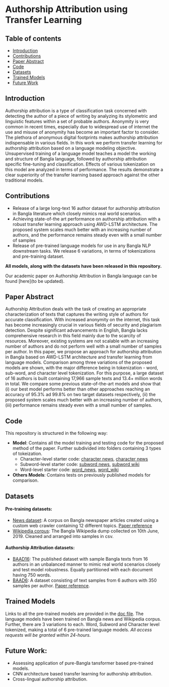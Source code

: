 # Authorship Attribution using Transfer Learning

## Table of contents
- [Introduction](#Introduction)
- [Contributions](#Contributions)
- [Paper Abstract](#Paper-Abstract)
- [Code](#code)
- [Datasets](#Datasets)
- [Trained Models](#Trained-Models)
- [Future Work](#Future-Work)

## Introduction

Authorship attribution is a type of classification task concerned with detecting the author of a piece of writing by analyzing its stylometric and linguistic features within a set of probable authors. Anonymity is very common in recent times, especially due to widespread use of internet the use and misuse of anonymity has become an important factor to consider. The plethora of anonymous digital footprints makes authorship attribution indispensable in various fields.
In this work we perform transfer learning for authorship attribution based on a language modeling objective. Unsupervised training of a language model teaches a model the working and structure of Bangla language, followed by authorship attribution specific fine-tuning and classification. Effects of various tokenization on this model are analyzed in terms of performance. The results demonstrate a clear superiority of the transfer learning based approach against the other traditional models.

## Contributions
- Release of a large long-text 16 author dataset for authorship attribution in Bangla literature which closely mimics real world scenarios.
- Achieving state-of-the art performance on authorship attribution with a robust transfer learning approach using AWD-LSTM architecture. The proposed system scales much better with an increasing number of authors, and the performance remains steady even with a small number of samples
- Release of pre-trained language models for use in any Bangla NLP downstream tasks. We release 6 variations, in terms of tokenizations and pre-training dataset.

**All models, along with the datasets have been released in this repository.**

Our academic paper on Authorship Attribution in Bangla language can be found [here](to be updated).

## Paper Abstract
Authorship Attribution deals with the task of creating an appropriate characterization of texts that captures the writing style of authors for accurate classification. With increased anonymity on the internet, this task has become increasingly crucial in various fields of security and plagiarism detection. Despite significant advancements in English, Bangla lacks comprehensive research in this field mainly due to the scarcity of resources. Moreover, existing systems are not scalable with an increasing number of authors and do not perform well with a small number of samples per author. In this paper, we propose an approach for authorship attribution in Bangla based on AWD-LSTM architecture and transfer learning from language models. Comparison among three variations of the proposed models are shown, with the major difference being in tokenization - word, sub-word, and character level tokenization. For this purpose, a large dataset of 16 authors is built containing 17,966 sample texts and 13.4+ million words in total. We compare some previous state-of-the-art models and show that (i) our best model performs better than other approaches reaching an accuracy of 95.3\% ad 99.8\% on two target datasets respectively, (ii) the proposed system scales much better with an increasing number of authors, (iii) performance remains steady even with a small number of samples.

## Code
This repository is structured in the following way:
- **Model**: Contains all the model training and testing code for the proposed method of the paper. Further subdivided into folders containing 3 types of tokeization.
    - Character-level starter code: [character news](https://github.com/tanny411/Authorship-Attribution-using-Transfer-Learning/blob/master/Model/Character-level/character%20news.ipynb), [character news](https://github.com/tanny411/Authorship-Attribution-using-Transfer-Learning/blob/master/Model/Character-level/character%20wiki.ipynb) 
    - Subword-level starter code: [subword news](https://github.com/tanny411/Authorship-Attribution-using-Transfer-Learning/blob/master/Model/Subword-level/subword%20news.ipynb), [subword wiki](https://github.com/tanny411/Authorship-Attribution-using-Transfer-Learning/blob/master/Model/Subword-level/subword%20wiki.ipynb)
    - Word-level starter code: [word_news](https://github.com/tanny411/Authorship-Attribution-using-Transfer-Learning/blob/master/Model/Word-level/word_news.ipynb), [word_wiki](https://github.com/tanny411/Authorship-Attribution-using-Transfer-Learning/blob/master/Model/Word-level/word_wiki.ipynb)
- **Others Models**: Contains tests on previously published models for comparison.

## Datasets
#### Pre-training datasets:
- [News dataset](https://data.mendeley.com/datasets/xp92jxr8wn/1?fbclid=IwAR09nbvU3G4tNoI6zuLoL3FMhvggdE6RuLFOyKMHubrHd7PivLGJeCTch9k): A corpus on Bangla newspaper articles created using a custom web crawler containing 12 different topics. [Paper reference](https://link.springer.com/chapter/10.1007/978-981-15-3607-6_31)
- [Wikipedia corpus](https://data.mendeley.com/datasets/3ph3n78fp7/1?fbclid=IwAR2qOFI27mVQoEMdJBUinL0k_zCjzEMpnFk74cKANhil7oKGSgbT_6E8keI): The Bangla Wikipedia dump collected on 10th June, 2019. Cleaned and arranged into samples in csv.

#### Authorship Attribution datasets:
- [BAAD16](https://data.mendeley.com/datasets/6d9jrkgtvv/4): The published dataset with sample Bangla texts from 16 authors in an unbalanced manner to mimic real world scenarios closely and test model robustness. Equally partitioned with each document having 750 words.
- [BAAD6](https://data.mendeley.com/datasets/w9wkd7g43f/5): A dataset consisting of text samples from 6 authors with 350 samples per author. [Paper reference](https://ieeexplore.ieee.org/document/8631977).

## Trained Models
Links to all the pre-trained models are provided in the [doc file](https://docs.google.com/document/d/1S3pVPXNVy_F5wP_TLKSQuideKx8EesjbBT5XHlItJM0/edit?usp=sharing). The language models have been trained on Bangla news and Wikipedia corpus. Further, there are 3 variations to each. Word, Subword and Character level tokenized, making a total of 6 pre-trained language models.
*All access requests will be granted within 24-hours.*

## Future Work:
- Assessing application of pure-Bangla tansformer based pre-trained models.
- CNN architecture based transfer learning for authorship attribution.
- Cross-lingual authorship attribution.
